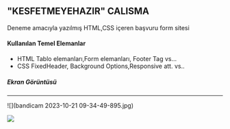 ## "KESFETMEYEHAZIR" CALISMA

Deneme amacıyla yazılmış HTML,CSS içeren başvuru form sitesi

#### Kullanılan Temel Elemanlar
- HTML Tablo elemanları,Form  elemanları, Footer Tag vs...
- CSS FixedHeader, Background Options,Responsive  att. vs..

##### Ekran Görüntüsü

------------

![](bandicam 2023-10-21 09-34-49-895.jpg)

![](https://media.giphy.com/media/v1.Y2lkPTc5MGI3NjExbXhsbndqZWltZTc1MXhoY3lkaHpxNG1waWNqNWU4azlqbndlYmlmdSZlcD12MV9pbnRlcm5hbF9naWZfYnlfaWQmY3Q9Zw/t7zoWadL1cUHK9dZwn/giphy.gif)